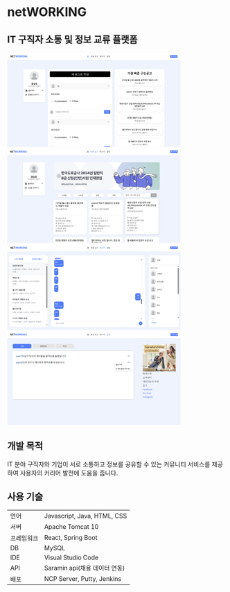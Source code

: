# netWORKING

## IT 구직자 소통 및 정보 교류 플랫폼

<div>
    <img src="src/assets/images/readme_main.png" width="400"  style="display: inline-block; margin-right: 10px;"/>
    <img src="src/assets/images/readme_job.png" width="400" style="display: inline-block; margin-right: 10px;"/>
    </br>
    <img src="src/assets/images/readme_chat.png" width="400"  style="display: inline-block; margin-right: 10px;"/>
    <img src="src/assets/images/readme_noti.png" width="400"  style="display: inline-block; margin-right: 10px;"/>
</div>

## 개발 목적

IT 분야 구직자와 기업이 서로 소통하고 정보를 공유할 수 있는 커뮤니티 서비스를 제공하여 사용자의 커리어 발전에 도움을 줍니다.

## 사용 기술

<table>
  <tr>
    <td>언어</td>
    <td>Javascript, Java, HTML, CSS</td>
  </tr>
  <tr>
    <td>서버</td>
    <td>Apache Tomcat 10</td>
  </tr>
  <tr>
    <td>프레임워크</td>
    <td>React, Spring Boot</td>
  </tr>
  <tr>
    <td>DB</td>
    <td>MySQL</td>
  </tr>
  <tr>
    <td>IDE</td>
    <td>Visual Studio Code</td>
  </tr>
  <tr>
    <td>API</td>
    <td>Saramin api(채용 데이터 연동)</td>
  </tr>
  <tr>
    <td>배포</td>
    <td>NCP Server, Putty, Jenkins</td>
  </tr>
</table>
